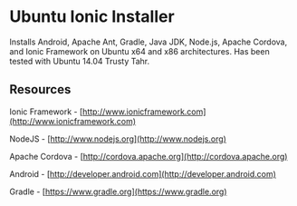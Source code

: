 
# Ubuntu Ionic Installer

Installs Android, Apache Ant, Gradle, Java JDK, Node.js, Apache Cordova, and Ionic Framework on Ubuntu x64 and x86 architectures.  Has been tested with Ubuntu 14.04 Trusty Tahr.

## Resources

Ionic Framework - [http://www.ionicframework.com](http://www.ionicframework.com)

NodeJS - [http://www.nodejs.org](http://www.nodejs.org)

Apache Cordova - [http://cordova.apache.org](http://cordova.apache.org)

Android - [http://developer.android.com](http://developer.android.com)

Gradle - [https://www.gradle.org](https://www.gradle.org)

